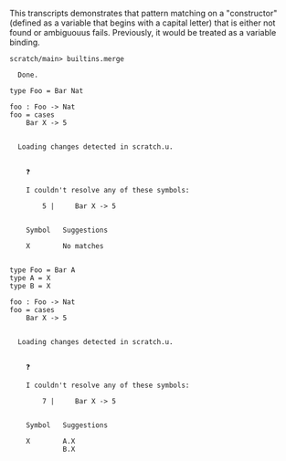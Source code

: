 This transcripts demonstrates that pattern matching on a "constructor" (defined as a variable that begins with a capital
letter) that is either not found or ambiguouus fails. Previously, it would be treated as a variable binding.

``` ucm
scratch/main> builtins.merge

  Done.

```
``` unison
type Foo = Bar Nat

foo : Foo -> Nat
foo = cases
    Bar X -> 5
```

``` ucm

  Loading changes detected in scratch.u.

  
    ❓
    
    I couldn't resolve any of these symbols:
    
        5 |     Bar X -> 5
    
    
    Symbol   Suggestions
             
    X        No matches
  

```
``` unison
type Foo = Bar A
type A = X
type B = X

foo : Foo -> Nat
foo = cases
    Bar X -> 5
```

``` ucm

  Loading changes detected in scratch.u.

  
    ❓
    
    I couldn't resolve any of these symbols:
    
        7 |     Bar X -> 5
    
    
    Symbol   Suggestions
             
    X        A.X
             B.X
  

```
